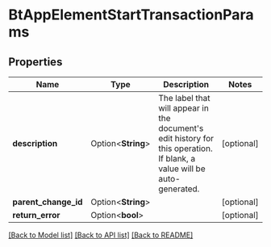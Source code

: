 # BtAppElementStartTransactionParams

## Properties

Name | Type | Description | Notes
------------ | ------------- | ------------- | -------------
**description** | Option<**String**> | The label that will appear in the document's edit history for this operation. If blank, a value will be auto-generated. | [optional]
**parent_change_id** | Option<**String**> |  | [optional]
**return_error** | Option<**bool**> |  | [optional]

[[Back to Model list]](../README.md#documentation-for-models) [[Back to API list]](../README.md#documentation-for-api-endpoints) [[Back to README]](../README.md)


